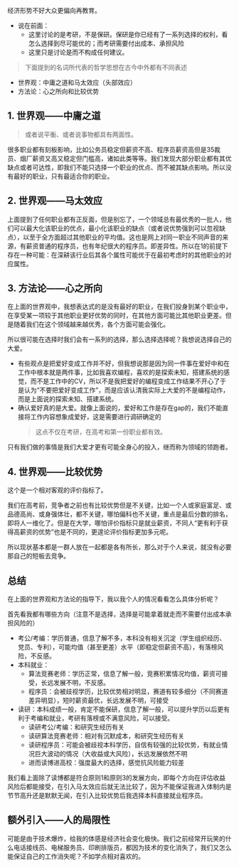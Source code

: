 经济形势不好大众更偏向再教育。

+ 说在前面：
	+ 这里讨论的是考研，不是保研。保研是你已经有了一系列选择的权利，看怎么选择到尽可能优的；而考研需要付出成本、承担风险
	+ 这里只是讨论是而不构成任何建议。

>下面提到的名词所代表的哲学思想在古今中外都有不同表述

+ 世界观：中庸之道和马太效应（头部效应）
+ 方法论：心之所向和比较优势

## 1. 世界观——中庸之道
>或者说平衡、或者说事物都具有两面性。

很多职业都有刻板影响，比如公务员稳定但薪资不高、程序员薪资高但是35裁员、烟厂薪资又高又稳定但门槛高，诸如此类等等。我们发现大部分职业都有其优缺点或者可达性，即我们不能只选择一个职业的优点、而不被其缺点影响。所以没有最好的职业，只有最适合你的职业。

## 2. 世界观——马太效应

上面提到了任何职业都有正反面，但是别忘了，一个领域总有最优秀的一批人，他们可以最大化该职业的优点，最小化该职业的缺点（或者说优势强到可以忽视缺点），以至于全方面超过其他职业的平均值。这也是网上对同一职业不同声音的来源，有薪资普通的程序员，也有年纪很大的程序员。即差异性。所以在1的前提下存在一种可能：在深耕该行业后其各个属性可能优于在最初考虑时的其他职业的对应属性。

## 3. 方法论——心之所向

在上面的世界观中，我想表达式的是没有最好的职业，在我们投身到某个职业中，在享受某一项较于其他职业更好优势的同时，在其他方面可能比其他职业更差。但是随着我们在这个领域越来越优秀，各个方面可能会强化。

所以很可能在选择时我们会有一系列的选择，那么选择选择呢？我想说选择自己的大爱。

+ 有些观点是把爱好变成工作并不好，但我想说那是因为同一件事在爱好中和在工作中根本就是两件事，比如我喜欢编程，喜欢的是探索未知，搭建系统的感觉，而不是工作中的CV，所以不是我把爱好的编程变成工作结果不开心了于是认为“不要把爱好变成工作”，而是应该认清我实际上大爱的不是编程动作，而是上面说的探索未知、搭建系统。
+ 确认爱好真的是大爱。就像上面说的，爱好和工作是存在gap的，我们不能直接将工作内容想象成爱好，这是需要进行调研确定的
	>这点不仅在考研，在高考和第一份职业都有效。

只有我们做的事情是我们大爱才更有可能全身心的投入，继而称为领域的领跑者。

## 4. 世界观——比较优势

这个是一个相对客观的评价指标了。

我们在高考前，竞争者之前也有比较优势但是不关键，比如一个人或家庭富足、或品德高尚、或身强体壮，都不关键，哪怕偏科也不关键，重点是最后分数的排名，即将人一维化了。但是在大学，哪怕评价指标只是就业薪资，不同人“更有利于获得高薪资的优势”也是不同的，更遑论评价指标更加多元呢。

所以现状基本都是一群人放在一起都是各有所长，那么对于个人来说，就没有必要那自己的短板去竞争。

## 总结

在上面的世界观和方法论的指导下，我以我个人的情况看看怎么具体分析呢？

首先看我都有哪些方向（注意不是选择，选择是可能拿着就走而不需要付出成本承担风险的）

+ 考公/考编：学历普通，信息了解不多，本科没有相关沉淀（学生组织经历、党员、专利），可能均值（甚至更差）水平（即稳定但薪资不高），有落榜风险，不反感。
+ 本科就业：
	+ 算法竞赛老师：学历正常，信息了解一般，竞赛积累情况均值，薪资可接受，长远发展不明，不反感。
	+ 程序员：会被歧视学历，比较优势相对明显，赛道有较多细分（不同赛道差异明显），短时薪资最优，长远发展不明，可接受
+ 读研：本科成绩一般，肯定不能保研，信息了解一般，可以提升学历以后更有利于考编和就业，考研有落榜或不满意风险，可以接受。
	+ 读研考公/考编：和研究生经历有关
	+ 读研算法竞赛老师：相对有沉默成本，和研究生经历有关
	+ 读研程序员：可能会被歧视本科学历，自信有较强的比较优势，有就业情况巨大波动的情况（大收益或大风险），长远发展依然不明
	+ 进而读博进高校：强度最大的选择，感觉抗风险能力较差

我们看上面除了读博都是符合原则1和原则3的发展方向，即每个方向在评估收益风险后都能接受，在引入马太效应后就无法比较了，因为不能保证我进入体制内是节节高升还是默默无闻，在引入比较优势后我选择本科直接就业程序员。

## 额外引入——人的局限性

可能是由于技术爆炸，给我的体感是经济社会变化极快。我们之前经常开玩笑的什么电话接线员、电梯服务员、印刷排版员，都因为技术的变化消失了，我们又怎么能保证自己的工作消失呢？不如学点相对喜欢的。
